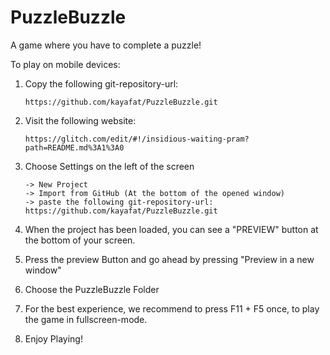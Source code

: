 # PuzzleBuzzle
A game where you have to complete a puzzle!

To play on mobile devices:   
	
 1. Copy the following git-repository-url:
 
		https://github.com/kayafat/PuzzleBuzzle.git
  
 2. Visit the following website:

		https://glitch.com/edit/#!/insidious-waiting-pram?path=README.md%3A1%3A0
  
 3. Choose Settings on the left of the screen
    
		-> New Project
		-> Import from GitHub (At the bottom of the opened window)
		-> paste the following git-repository-url: https://github.com/kayafat/PuzzleBuzzle.git
  
  5. When the project has been loaded, you can see a "PREVIEW" button at the bottom of your screen.
     
  6. Press the preview Button and go ahead by pressing "Preview in a new window"
     
  7. Choose the PuzzleBuzzle Folder
  
  8. For the best experience, we recommend to press F11 + F5 once, to play the game in fullscreen-mode.
  
  9. Enjoy Playing!
